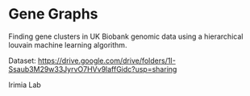 # Gene Graphs
Finding gene clusters in UK Biobank genomic data using a hierarchical louvain machine learning algorithm.

Dataset: https://drive.google.com/drive/folders/1I-Ssaub3M29w33JyrvO7HVv9laffGidc?usp=sharing

Irimia Lab
